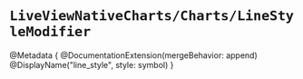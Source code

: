 # ``LiveViewNativeCharts/Charts/LineStyleModifier``

@Metadata {
    @DocumentationExtension(mergeBehavior: append)
    @DisplayName("line_style", style: symbol)
}
